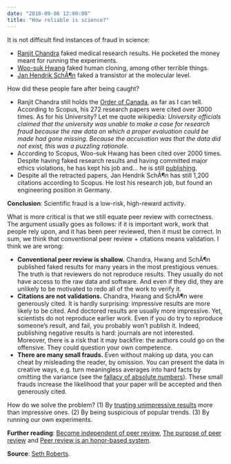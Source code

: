 ```yaml
---
date: "2010-09-06 12:00:00"
title: "How reliable is science?"
---
```




It is not difficult find instances of fraud in science:

- [Ranjit Chandra](https://en.wikipedia.org/wiki/Ranjit_Chandra) faked medical research results. He pocketed the money meant for running the experiments.
- [Woo-suk Hwang](https://en.wikipedia.org/wiki/Hwang_Woo-Suk#Controversies) faked human cloning, among other terrible things.
- [Jan Hendrik SchÃ¶n](https://en.wikipedia.org/wiki/Sch%C3%B6n_scandal) faked a transistor at the molecular level.


How did these people fare after being caught?

- Ranjit Chandra still holds the [Order of Canada](https://en.wikipedia.org/wiki/Category:Officers_of_the_Order_of_Canada), as far as I can tell. According to Scopus, his 272 research papers were cited over 3000 times. As for his University? Let me quote wikipedia: <em>University officials claimed that the university was unable to make a case for research fraud because the raw data on which a proper evaluation could be made had gone missing. Because the accusation was that the data did not exist, this was a puzzling rationale.</em>
- According to Scopus, Woo-suk Hwang has been cited over 2000 times. Despite having faked research results and having committed major ethics violations, he has kept his job and&hellip; he is still [publishing](http://www.ncbi.nlm.nih.gov/pubmed/19996555).
- Despite all the retracted papers, Jan Hendrik SchÃ¶n has still 1,200 citations according to Scopus. He lost his research job, but found an engineering position in Germany.


__Conclusion__: Scientific fraud is a low-risk, high-reward activity.

What is more critical is that we still equate peer review with correctness. The argument usually goes as follows: if it is important work, work that people rely upon, and it has been peer reviewed, then it must be correct. In sum, we think that conventional peer review + citations means validation. I think we are wrong:

- __Conventional peer review is shallow.__ Chandra, Hwang and SchÃ¶n published faked results for many years in the most prestigious venues. The truth is that reviewers do not reproduce results. They usually do not have access to the raw data and software. And even if they did, they are unlikely to be motivated to redo all of the work to verify it.
- __Citations are not validations.__ Chandra, Hwang and SchÃ¶n were generously cited. It is hardly surprising: impressive results are more likely to be cited. And doctored results are usually more impressive. Yet, scientists do not reproduce earlier work. Even if you do try to reproduce someone&rsquo;s result, and fail, you probably won&rsquo;t publish it. Indeed, publishing negative results is hard: journals are not interested. Moreover, there is a risk that it may backfire: the authors could go on the offensive. They could question your own competence.
- __There are many small frauds.__ Even without making up data, you can cheat by misleading the reader, by omission. You can present the data in creative ways, e.g. turn meaningless averages into hard facts by omitting the variance (see the [fallacy of absolute numbers](/lemire/blog/2010/06/18/the-fallacy-of-absolute-numbers/)). These small frauds increase the likelihood that your paper will be accepted and then generously cited.


How do we solve the problem? (1) By [trusting unimpressive results](/lemire/blog/2008/10/28/when-in-doubts-prefer-unimpressive-negative-results/) more than impressive ones. (2) By being suspicious of popular trends. (3) By running our own experiments.

__Further reading__: [Become independent of peer review](/lemire/blog/2009/10/26/become-independent-of-peer-review/), [The purpose of peer review](/lemire/blog/2009/01/09/the-purpose-of-peer-review/) and [Peer review is an honor-based system](http://www.daniel-lemire.com/blog/archives/2008/08/21/peer-review-is-an-honor-based-system/).

__Source__: [Seth Roberts](http://blog.sethroberts.net/2010/09/05/plastic-fantastic-by-e-s-reich/).

